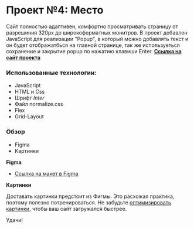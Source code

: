 # Проект №4: Место
Сайт полностью адаптивен, комфортно просматривать страницу от разрешиния 320px до широкоформатных монитров. В проект добавлен JavaScript для реализации "Popup", в который можно добавлять текст и он будет отображатбься на главной странице, так же используеться сохранение и закрытие popup по нажатию клавиши Enter.
[**Ссылка на сайт проекта**]()
### Использованные технологии:

* JavaScript
* HTML и Css
* Шрифт *Inter*
* Файл normalize.css
* Flex
* Grid-Layout
### Обзор

* Figma
* Картинки

**Figma**

* [Ссылка на макет в Figma](https://www.figma.com/file/2cn9N9jSkmxD84oJik7xL7/JavaScript.-Sprint-4?node-id=0%3A1)

**Картинки**

Доставать картинки предстоит из Фигмы. Это расхожая практика, поэтому полезно потренироваться.
Не забудьте [оптимизировать картинки](https://tinypng.com/), чтобы ваш сайт загружался быстрее.

Удачи!
